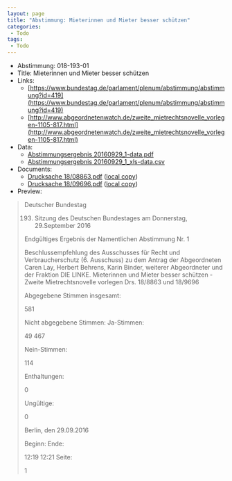 ```yaml
---
layout: page
title: "Abstimmung: Mieterinnen und Mieter besser schützen"
categories:
 - Todo
tags:
 - Todo
---
```


* Abstimmung: 018-193-01
* Title: Mieterinnen und Mieter besser schützen
* Links: 
    * [https://www.bundestag.de/parlament/plenum/abstimmung/abstimmung?id=419](https://www.bundestag.de/parlament/plenum/abstimmung/abstimmung?id=419)
    * [http://www.abgeordnetenwatch.de/zweite_mietrechtsnovelle_vorlegen-1105-817.html](http://www.abgeordnetenwatch.de/zweite_mietrechtsnovelle_vorlegen-1105-817.html)
* Data: 
    * [Abstimmungsergebnis 20160929_1-data.pdf](/res/abstimmungsliste/20160929_1-data.pdf)
    * [Abstimmungsergebnis 20160929_1_xls-data.csv](/res/abstimmungsliste/analyses/20160929_1_xls-data.csv)
* Documents: 
    * [Drucksache 18/08863.pdf](http://dip21.bundestag.de/dip21/btd/18/088/1808863.pdf) ([local copy](/res/abstimmungsdaten/018-193-01/1808863.pdf))
    * [Drucksache 18/09696.pdf](http://dip21.bundestag.de/dip21/btd/18/096/1809696.pdf) ([local copy](/res/abstimmungsdaten/018-193-01/1809696.pdf))
* Preview: 
> Deutscher Bundestag
> 
> 193. Sitzung des Deutschen Bundestages
> am Donnerstag, 29.September 2016
> 
> Endgültiges Ergebnis der Namentlichen Abstimmung Nr. 1
> 
> Beschlussempfehlung des Ausschusses für Recht und Verbraucherschutz (6. Ausschuss)
> zu dem Antrag der Abgeordneten Caren Lay, Herbert Behrens, Karin Binder, weiterer
> Abgeordneter und der Fraktion DIE LINKE.
> Mieterinnen und Mieter besser schützen - Zweite Mietrechtsnovelle vorlegen
> Drs. 18/8863 und 18/9696
> 
> Abgegebene Stimmen insgesamt:
> 
> 581
> 
> Nicht abgegebene Stimmen:
> Ja-Stimmen:
> 
> 49
> 467
> 
> Nein-Stimmen:
> 
> 114
> 
> Enthaltungen:
> 
> 0
> 
> Ungültige:
> 
> 0
> 
> Berlin, den 29.09.2016
> 
> Beginn:
> Ende:
> 
> 12:19
> 12:21
> Seite:
> 
> 1
> 
> 
